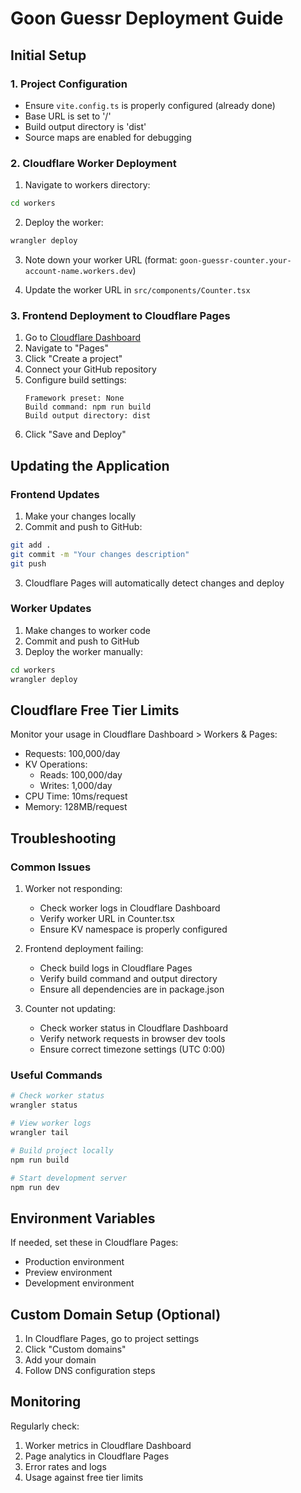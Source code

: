 # Goon Guessr Deployment Guide

## Initial Setup

### 1. Project Configuration
- Ensure `vite.config.ts` is properly configured (already done)
- Base URL is set to '/'
- Build output directory is 'dist'
- Source maps are enabled for debugging

### 2. Cloudflare Worker Deployment
1. Navigate to workers directory:
```bash
cd workers
```

2. Deploy the worker:
```bash
wrangler deploy
```

3. Note down your worker URL (format: `goon-guessr-counter.your-account-name.workers.dev`)

4. Update the worker URL in `src/components/Counter.tsx`

### 3. Frontend Deployment to Cloudflare Pages
1. Go to [Cloudflare Dashboard](https://dash.cloudflare.com)
2. Navigate to "Pages"
3. Click "Create a project"
4. Connect your GitHub repository
5. Configure build settings:
   ```
   Framework preset: None
   Build command: npm run build
   Build output directory: dist
   ```
6. Click "Save and Deploy"

## Updating the Application

### Frontend Updates
1. Make your changes locally
2. Commit and push to GitHub:
```bash
git add .
git commit -m "Your changes description"
git push
```
3. Cloudflare Pages will automatically detect changes and deploy

### Worker Updates
1. Make changes to worker code
2. Commit and push to GitHub
3. Deploy the worker manually:
```bash
cd workers
wrangler deploy
```

## Cloudflare Free Tier Limits
Monitor your usage in Cloudflare Dashboard > Workers & Pages:
- Requests: 100,000/day
- KV Operations:
  - Reads: 100,000/day
  - Writes: 1,000/day
- CPU Time: 10ms/request
- Memory: 128MB/request

## Troubleshooting

### Common Issues
1. Worker not responding:
   - Check worker logs in Cloudflare Dashboard
   - Verify worker URL in Counter.tsx
   - Ensure KV namespace is properly configured

2. Frontend deployment failing:
   - Check build logs in Cloudflare Pages
   - Verify build command and output directory
   - Ensure all dependencies are in package.json

3. Counter not updating:
   - Check worker status in Cloudflare Dashboard
   - Verify network requests in browser dev tools
   - Ensure correct timezone settings (UTC 0:00)

### Useful Commands
```bash
# Check worker status
wrangler status

# View worker logs
wrangler tail

# Build project locally
npm run build

# Start development server
npm run dev
```

## Environment Variables
If needed, set these in Cloudflare Pages:
- Production environment
- Preview environment
- Development environment

## Custom Domain Setup (Optional)
1. In Cloudflare Pages, go to project settings
2. Click "Custom domains"
3. Add your domain
4. Follow DNS configuration steps

## Monitoring
Regularly check:
1. Worker metrics in Cloudflare Dashboard
2. Page analytics in Cloudflare Pages
3. Error rates and logs
4. Usage against free tier limits 
